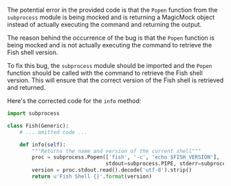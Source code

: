 The potential error in the provided code is that the `Popen` function from the `subprocess` module is being mocked and is returning a MagicMock object instead of actually executing the command and returning the output.

The reason behind the occurrence of the bug is that the `Popen` function is being mocked and is not actually executing the command to retrieve the Fish shell version.

To fix this bug, the `subprocess` module should be imported and the `Popen` function should be called with the command to retrieve the Fish shell version. This will ensure that the correct version of the Fish shell is retrieved and returned.

Here's the corrected code for the `info` method:

```python
import subprocess

class Fish(Generic):
    # ... omitted code ...

    def info(self):
        """Returns the name and version of the current shell"""
        proc = subprocess.Popen(['fish', '-c', 'echo $FISH_VERSION'],
                                stdout=subprocess.PIPE, stderr=subprocess.DEVNULL)
        version = proc.stdout.read().decode('utf-8').strip()
        return u'Fish Shell {}'.format(version)
```